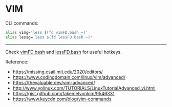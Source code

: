 # VIM

CLI commands:

```bash
alias vimg='less $(fd vimFD.bash ~)'
alias lessg='less $(fd lessFD.bash ~)'
```

-----

Check [vimFD.bash](vimFD.bash) and [lessFD.bash](lessFD.bash) for useful hotkeys.

Reference:

- <https://missing.csail.mit.edu/2020/editors/>
- <https://www.codingdomain.com/linux/vim/advanced/>
- <https://thevaluable.dev/vim-advanced/>
- <http://www.yolinux.com/TUTORIALS/LinuxTutorialAdvanced_vi.html>
- <https://gist.github.com/fakemelvynkim/9546331>
- <https://www.keycdn.com/blog/vim-commands>
